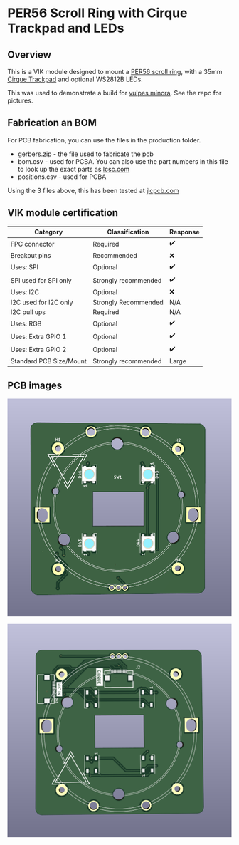 # PER56 Scroll Ring with Cirque Trackpad and LEDs

## Overview

This is a VIK module designed to mount a [PER56 scroll ring](https://www.mouser.com/new/bourns/bourns-per56-incremental-ring-encoders/), with a 35mm [Cirque Trackpad](https://www.cirque.com/glidepoint-circle-trackpads) and optional WS2812B LEDs.

This was used to demonstrate a build for [vulpes minora](https://github.com/sadekbaroudi/vulpes-minora). See the repo for pictures.

## Fabrication an BOM

For PCB fabrication, you can use the files in the production folder.

* gerbers.zip - the file used to fabricate the pcb
* bom.csv - used for PCBA. You can also use the part numbers in this file to look up the exact parts as [lcsc.com](https://lcsc.com)
* positions.csv - used for PCBA

Using the 3 files above, this has been tested at [jlcpcb.com](https://jlcpcb.com)


## VIK module certification

| Category                | Classification          | Response           |
| ----------------------- | ----------------------- | ------------------ |
| FPC connector           | Required                | :heavy_check_mark: |
| Breakout pins           | Recommended             | :x:                |
| Uses: SPI               | Optional                | :heavy_check_mark: |
| SPI used for SPI only   | Strongly recommended    | :heavy_check_mark: |
| Uses: I2C               | Optional                | :x:                |
| I2C used for I2C only   | Strongly Recommended    | N/A                |
| I2C pull ups            | Required                | N/A                |
| Uses: RGB               | Optional                | :heavy_check_mark: |
| Uses: Extra GPIO 1      | Optional                | :heavy_check_mark: |
| Uses: Extra GPIO 2      | Optional                | :heavy_check_mark: |
| Standard PCB Size/Mount | Strongly recommended    | Large              |

## PCB images

![pcb front](images/per56-cirque-leds-module-front.png)

![pcb back](images/per56-cirque-leds-module-back.png)